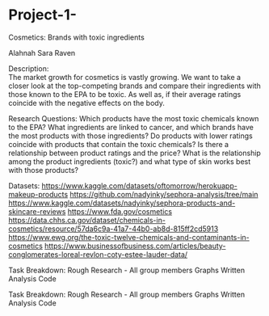 # Project-1-
Cosmetics: Brands with toxic ingredients

Alahnah
Sara
Raven

Description:  
The market growth for cosmetics is vastly growing. We want to take a closer look at the top-competing brands and compare their ingredients with those known to the EPA to be toxic. As well as, if their average ratings coincide with the negative effects on the body.

Research Questions: 
Which products have the most toxic chemicals known to the EPA?
What ingredients are linked to cancer, and which brands have the most products with those ingredients?
Do products with lower ratings coincide with products that contain the toxic chemicals?
Is there a relationship between product ratings and the price?
What is the relationship among the product ingredients (toxic?)  and what type of skin works best with those products?

Datasets: https://www.kaggle.com/datasets/oftomorrow/herokuapp-makeup-products
https://github.com/nadyinky/sephora-analysis/tree/main
https://www.kaggle.com/datasets/nadyinky/sephora-products-and-skincare-reviews
https://www.fda.gov/cosmetics
https://data.chhs.ca.gov/dataset/chemicals-in-cosmetics/resource/57da6c9a-41a7-44b0-ab8d-815ff2cd5913
https://www.ewg.org/the-toxic-twelve-chemicals-and-contaminants-in-cosmetics
https://www.businessofbusiness.com/articles/beauty-conglomerates-loreal-revlon-coty-estee-lauder-data/


Task Breakdown:
Rough Research - All group members
Graphs
Written Analysis
Code




Task Breakdown:
Rough Research - All group members
Graphs
Written Analysis
Code
